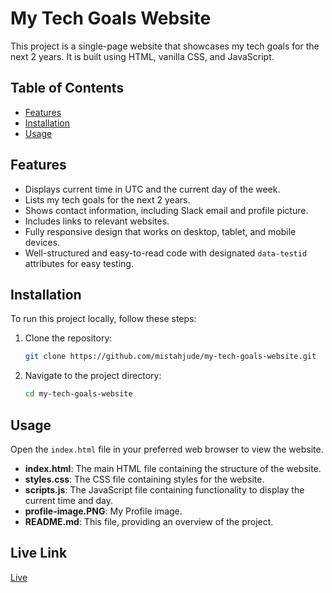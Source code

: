 # My Tech Goals Website

This project is a single-page website that showcases my tech goals for the next 2 years. It is built using HTML, vanilla CSS, and JavaScript.

## Table of Contents

- [Features](#features)
- [Installation](#installation)
- [Usage](#usage)

## Features

- Displays current time in UTC and the current day of the week.
- Lists my tech goals for the next 2 years.
- Shows contact information, including Slack email and profile picture.
- Includes links to relevant websites.
- Fully responsive design that works on desktop, tablet, and mobile devices.
- Well-structured and easy-to-read code with designated `data-testid` attributes for easy testing.

## Installation

To run this project locally, follow these steps:

1. Clone the repository:

   ```bash
   git clone https://github.com/mistahjude/my-tech-goals-website.git
   ```

2. Navigate to the project directory:
   ```bash
   cd my-tech-goals-website
   ```

## Usage

Open the `index.html` file in your preferred web browser to view the website.

- **index.html**: The main HTML file containing the structure of the website.
- **styles.css**: The CSS file containing styles for the website.
- **scripts.js**: The JavaScript file containing functionality to display the current time and day.
- **profile-image.PNG**: My Profile image.
- **README.md**: This file, providing an overview of the project.

## Live Link

[Live](https://my-tech-goals-website.vercel.app/)
